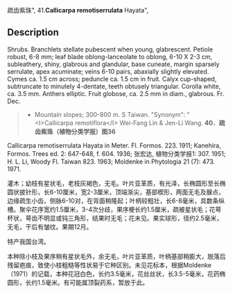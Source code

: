 疏齿紫珠",
41.**Callicarpa remotiserrulata** Hayata",

## Description
Shrubs. Branchlets stellate pubescent when young, glabrescent. Petiole robust, 6-8 mm; leaf blade oblong-lanceolate to oblong, 6-10 X  2-3 cm, subleathery, shiny, glabrous and glandular, base cuneate, margin sparsely serrulate, apex acuminate; veins 6-10 pairs, abaxially slightly elevated. Cymes ca. 1.5 cm across; peduncle ca. 1.5 cm in fruit. Calyx cup-shaped, subtruncate to minutely 4-dentate, teeth obtusely triangular. Corolla white, ca. 3.5 mm. Anthers elliptic. Fruit globose, ca. 2.5 mm in diam., glabrous. Fr. Dec.

> * Mountain slopes; 300-800 m. S Taiwan.
  "Synonym": "&lt;I&gt;Callicarpa remotiflora&lt;/I&gt; Wei-Fang Lin &amp; Jen-Li Wang.
**40．疏齿紫珠（植物分类学报）图36**

Callicarpa remotiserrulata Hayata in Meter. Fl. Formos. 223. 1911; Kanehira, Formos. Trees ed. 2: 647-648, f. 604. 1936; 张宏达, 植物分类学报1: 307. 1951; H. L. Li, Woody Fl. Taiwan 823. 1963; Moldenke in Phytologia 21 (7): 473. 1971.

灌木；幼枝有星状毛，老枝灰褐色，无毛。叶片亚革质，有光泽，长椭圆形至长椭圆状披针形，长6-10厘米，宽2-3厘米，顶端渐尖，基部楔形，两面无毛及腺点，边缘疏生小齿，侧脉6-10对，在背面稍隆起；叶柄较粗壮，长6-8毫米，具数条纵槽。聚伞花序宽约1.5厘米，3-4次分歧，果序梗长约1.5厘米，疏被星状毛；花萼杯状，萼齿不明显或钝三角形，结果时无毛；花未见。果实球形，径约2.5毫米，无毛，干后有皱纹。果期12月。

特产我国台湾。

本种除小枝及果序稍有星状毛外，余无毛，叶片亚革质，叶柄基部稍膨大，脱落后残留疤痕，致使小枝粗糙等性状易于它种区别。未见花标本，根据Moldenke（1971）的记载，本种花冠白色，长约3.5毫米，花丝丝状，长3.5-5毫米，花药椭圆形，长约1.5毫米。有可能属顶裂药系，暂放于此。

